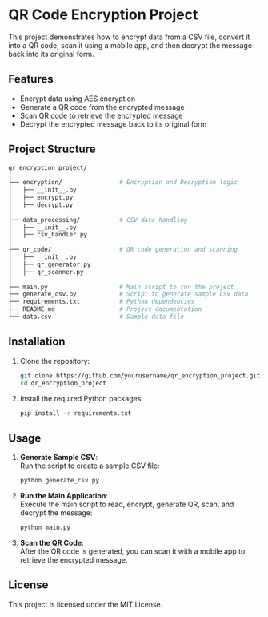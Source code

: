 # QR Code Encryption Project

This project demonstrates how to encrypt data from a CSV file, convert it into a QR code, scan it using a mobile app, and then decrypt the message back into its original form.

## Features

- Encrypt data using AES encryption
- Generate a QR code from the encrypted message
- Scan QR code to retrieve the encrypted message
- Decrypt the encrypted message back to its original form

## Project Structure

```bash
qr_encryption_project/
│
├── encryption/                # Encryption and Decryption logic
│   ├── __init__.py
│   ├── encrypt.py
│   ├── decrypt.py
│
├── data_processing/           # CSV data handling
│   ├── __init__.py
│   ├── csv_handler.py
│
├── qr_code/                   # QR code generation and scanning
│   ├── __init__.py
│   ├── qr_generator.py
│   ├── qr_scanner.py
│
├── main.py                    # Main script to run the project
├── generate_csv.py            # Script to generate sample CSV data
├── requirements.txt           # Python dependencies
├── README.md                  # Project documentation
└── data.csv                   # Sample data file
```

## Installation

1. Clone the repository:
   ```bash
   git clone https://github.com/yourusername/qr_encryption_project.git
   cd qr_encryption_project
   ```

2. Install the required Python packages:
   ```bash
   pip install -r requirements.txt
   ```

## Usage

1. **Generate Sample CSV**:  
   Run the script to create a sample CSV file:
   ```bash
   python generate_csv.py
   ```

2. **Run the Main Application**:  
   Execute the main script to read, encrypt, generate QR, scan, and decrypt the message:
   ```bash
   python main.py
   ```

3. **Scan the QR Code**:  
   After the QR code is generated, you can scan it with a mobile app to retrieve the encrypted message.

## License

This project is licensed under the MIT License.
